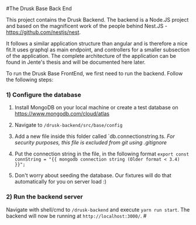 #The Drusk Base Back End

This project contains the Drusk Backend. The backend is a Node.JS project and based on the magnificent work of the people behind Nest.JS - https://github.com/nestjs/nest.

It follows a similar application structure than angular and is therefore a nice fit.It uses graphql as main endpoint, and controllers for a smaller subsection of the application. The complete architecture of the application can be found in Jente's thesis and will be documented here later.

To run the Drusk Base FrontEnd, we first need to run the backend. Follow the following steps:

### 1) Configure the database
  1. Install MongoDB on your local machine or create a test database on https://www.mongodb.com/cloud/atlas
  
  2. Navigate to `/drusk-backend/src/base/config`
  
  3. Add a new file inside this folder called `db.connectionstring.ts. *For security purposes, this file is excluded from git using .gitignore*
  
  4. Put the connection string in the file, in the following format 
  `export const connString = "{{ mongodb connection string (Older format < 3.4) }}";`

  5. Don't worry about seeding the database. Our fixtures will do that automatically for you on server load :)

### 2) Run the backend server 
Navigate with shell/cmd to `/drusk-backend` and execute `yarn run start`. The backend will now be running at `http://localhost:3000/`. #
